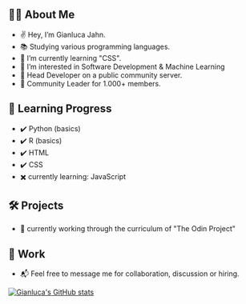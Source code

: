 ## 👨‍💻 About Me #

- ✌️  Hey, I’m Gianluca Jahn.
- 📚 Studying various programming languages.
- 🌱 I’m currently learning "CSS".
- 🏹 I’m interested in Software Development & Machine Learning
- 🧬 Head Developer on a public community server. 
- 🎤 Community Leader for 1.000+ members.

## 🎯 Learning Progress #

- ✔️ Python (basics)
- ✔️ R (basics)
- ✔️ HTML
- ✔️ CSS
- ✖️ currently learning: JavaScript 

## 🛠 Projects #

- 🔧 currently working through the curriculum of "The Odin Project"

## 💼 Work #

- 📬 Feel free to message me for collaboration, discussion or hiring.

<!---
gianlucajahn/gianlucajahn is a ✨ special ✨ repository because its `README.md` (this file) appears on your GitHub profile.
You can click the Preview link to take a look at your changes.
--->

[![Gianluca's GitHub stats](https://github-readme-stats.vercel.app/api?username=gianlucajahn)](https://github.com/gianlucajahn/github-readme-stats)
